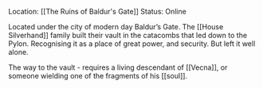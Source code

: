 Location: [[The Ruins of Baldur's Gate]]
Status: Online 

Located under the city of modern day Baldur’s Gate. The [[House Silverhand]] family built their vault in the catacombs that led down to the Pylon. Recognising it as a place of great power, and security. But left it well alone.    

The way to the vault - requires a living descendant of [[Vecna]], or someone wielding one of the fragments of his [[soul]]. 